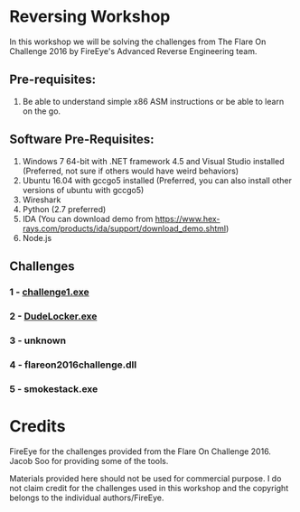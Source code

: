 # Reversing Workshop

In this workshop we will be solving the challenges from The Flare On Challenge 2016 by FireEye's Advanced Reverse Engineering team.

## Pre-requisites:
1. Be able to understand simple x86 ASM instructions or be able to learn on the go.

## Software Pre-Requisites:
1. Windows 7 64-bit with .NET framework 4.5 and Visual Studio installed (Preferred, not sure if others would have weird behaviors)
2. Ubuntu 16.04 with gccgo5 installed (Preferred, you can also install other versions of ubuntu with gccgo5)
3. Wireshark
4. Python (2.7 preferred)
5. IDA (You can download demo from https://www.hex-rays.com/products/ida/support/download_demo.shtml)
6. Node.js

## Challenges

### 1 - [challenge1.exe](1/challenge1.md)
### 2 - [DudeLocker.exe](2/challenge2.md)
### 3 - unknown
### 4 - flareon2016challenge.dll
### 5 - smokestack.exe

# Credits
FireEye for the challenges provided from the Flare On Challenge 2016.  
Jacob Soo for providing some of the tools.

Materials provided here should not be used for commercial purpose. I do not claim credit for the challenges used in this workshop and the copyright belongs to the individual authors/FireEye. 